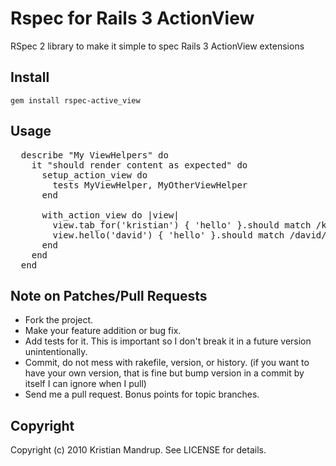 # Rspec for Rails 3 ActionView

RSpec 2 library to make it simple to spec Rails 3 ActionView extensions  

## Install

<code>gem install rspec-active_view</code>

## Usage

<pre>
  describe "My ViewHelpers" do
    it "should render content as expected" do        
      setup_action_view do
        tests MyViewHelper, MyOtherViewHelper      
      end

      with_action_view do |view|
        view.tab_for('kristian') { 'hello' }.should match /kristian/
        view.hello('david') { 'hello' }.should match /david/
      end    
    end
  end  
</pre>

## Note on Patches/Pull Requests
 
* Fork the project.
* Make your feature addition or bug fix.
* Add tests for it. This is important so I don't break it in a
  future version unintentionally.
* Commit, do not mess with rakefile, version, or history.
  (if you want to have your own version, that is fine but bump version in a commit by itself I can ignore when I pull)
* Send me a pull request. Bonus points for topic branches.

## Copyright

Copyright (c) 2010 Kristian Mandrup. See LICENSE for details.
